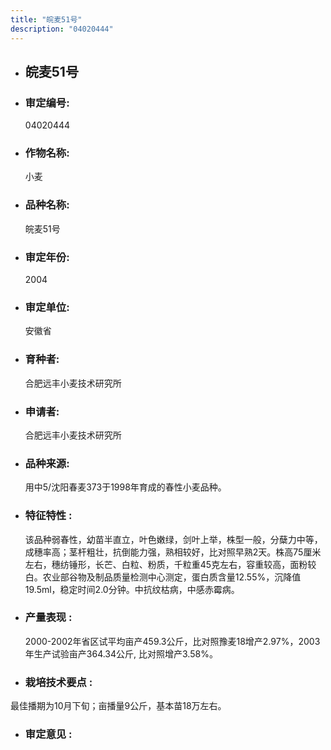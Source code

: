 ```yaml
---
title: "皖麦51号"
description: "04020444"
---
```

* ## 皖麦51号
* ###  审定编号:  
   04020444

*  ### 作物名称:  
   小麦

*   ###  品种名称: 
    皖麦51号

*   ### 审定年份: 
    2004

*   ### 审定单位:  
    安徽省

*   ### 育种者:  
    合肥远丰小麦技术研究所

*   ### 申请者:  
    合肥远丰小麦技术研究所

*   ### 品种来源:  
    用中5/沈阳春麦373于1998年育成的春性小麦品种。

*   ### 特征特性 : 
    该品种弱春性，幼苗半直立，叶色嫩绿，剑叶上举，株型一般，分蘖力中等，成穗率高；茎杆粗壮，抗倒能力强，熟相较好，比对照早熟2天。株高75厘米左右，穗纺锤形，长芒、白粒、粉质，千粒重45克左右，容重较高，面粉较白。农业部谷物及制品质量检测中心测定，蛋白质含量12.55%，沉降值19.5ml，稳定时间2.0分钟。中抗纹枯病，中感赤霉病。 


*   ### 产量表现 : 
    2000-2002年省区试平均亩产459.3公斤，比对照豫麦18增产2.97%，2003年生产试验亩产364.34公斤, 比对照增产3.58%。

*   ### 栽培技术要点 : 
     
最佳播期为10月下旬；亩播量9公斤，基本苗18万左右。

*   ### 审定意见 : 
    
